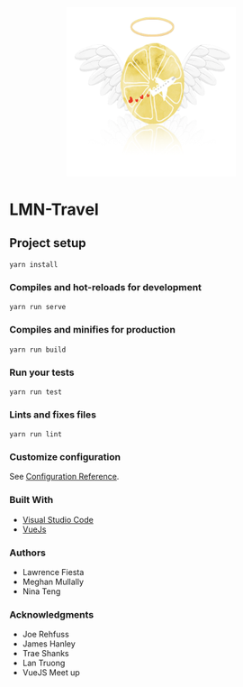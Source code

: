 <p align="center">
<img src="https://github.com/meghanmullally/lmn/blob/master/src/assets/lmn-logo.png?raw=true" width="300" height="300">
</p>

# LMN-Travel

## Project setup
```
yarn install
```

### Compiles and hot-reloads for development
```
yarn run serve
```

### Compiles and minifies for production
```
yarn run build
```

### Run your tests
```
yarn run test
```

### Lints and fixes files
```
yarn run lint
```

### Customize configuration
See [Configuration Reference](https://cli.vuejs.org/config/).


### Built With

- [Visual Studio Code](https://code.visualstudio.com/)
- [VueJs](https://vuejs.org/)



### Authors 

- Lawrence Fiesta
- Meghan Mullally
- Nina Teng 

### Acknowledgments

- Joe Rehfuss
- James Hanley
- Trae Shanks
- Lan Truong
- VueJS Meet up